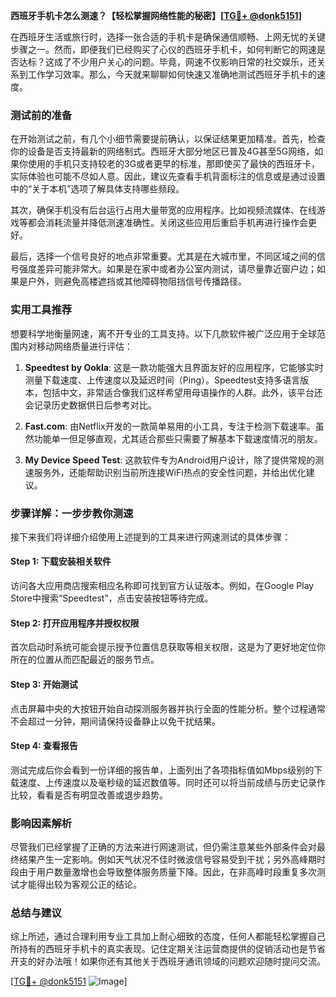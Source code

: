 **西班牙手机卡怎么测速？【轻松掌握网络性能的秘密】[[TG💪+ @donk5151](https://t.me/s/donk5151)]**

在西班牙生活或旅行时，选择一张合适的手机卡是确保通信顺畅、上网无忧的关键步骤之一。然而，即便我们已经购买了心仪的西班牙手机卡，如何判断它的网速是否达标？这成了不少用户关心的问题。毕竟，网速不仅影响日常的社交娱乐，还关系到工作学习效率。那么，今天就来聊聊如何快速又准确地测试西班牙手机卡的速度。

### 测试前的准备

在开始测试之前，有几个小细节需要提前确认，以保证结果更加精准。首先，检查你的设备是否支持最新的网络制式。西班牙大部分地区已普及4G甚至5G网络，如果你使用的手机只支持较老的3G或者更早的标准，那即使买了最快的西班牙卡，实际体验也可能不尽如人意。因此，建议先查看手机背面标注的信息或是通过设置中的“关于本机”选项了解具体支持哪些频段。

其次，确保手机没有后台运行占用大量带宽的应用程序。比如视频流媒体、在线游戏等都会消耗流量并降低测速准确性。关闭这些应用后重启手机再进行操作会更好。

最后，选择一个信号良好的地点非常重要。尤其是在大城市里，不同区域之间的信号强度差异可能非常大。如果是在家中或者办公室内测试，请尽量靠近窗户边；如果是户外，则避免高楼遮挡或其他障碍物阻挡信号传播路径。

### 实用工具推荐

想要科学地衡量网速，离不开专业的工具支持。以下几款软件被广泛应用于全球范围内对移动网络质量进行评估：

1. **Speedtest by Ookla**: 这是一款功能强大且界面友好的应用程序，它能够实时测量下载速度、上传速度以及延迟时间（Ping）。Speedtest支持多语言版本，包括中文，非常适合像我们这样希望用母语操作的人群。此外，该平台还会记录历史数据供日后参考对比。

2. **Fast.com**: 由Netflix开发的一款简单易用的小工具，专注于检测下载速率。虽然功能单一但足够直观，尤其适合那些只需要了解基本下载速度情况的朋友。

3. **My Device Speed Test**: 这款软件专为Android用户设计，除了提供常规的测速服务外，还能帮助识别当前所连接WiFi热点的安全性问题，并给出优化建议。

### 步骤详解：一步步教你测速

接下来我们将详细介绍使用上述提到的工具来进行网速测试的具体步骤：

#### Step 1: 下载安装相关软件
访问各大应用商店搜索相应名称即可找到官方认证版本。例如，在Google Play Store中搜索“Speedtest”，点击安装按钮等待完成。

#### Step 2: 打开应用程序并授权权限
首次启动时系统可能会提示授予位置信息获取等相关权限，这是为了更好地定位你所在的位置从而匹配最近的服务节点。

#### Step 3: 开始测试
点击屏幕中央的大按钮开始自动探测服务器并执行全面的性能分析。整个过程通常不会超过一分钟，期间请保持设备静止以免干扰结果。

#### Step 4: 查看报告
测试完成后你会看到一份详细的报告单，上面列出了各项指标值如Mbps级别的下载速度、上传速度以及毫秒级的延迟数值等。同时还可以将当前成绩与历史记录作比较，看看是否有明显改善或退步趋势。

### 影响因素解析

尽管我们已经掌握了正确的方法来进行网速测试，但仍需注意某些外部条件会对最终结果产生一定影响。例如天气状况不佳时微波信号容易受到干扰；另外高峰期时段由于用户数量激增也会导致整体服务质量下降。因此，在非高峰时段重复多次测试才能得出较为客观公正的结论。

### 总结与建议

综上所述，通过合理利用专业工具加上耐心细致的态度，任何人都能轻松掌握自己所持有的西班牙手机卡的真实表现。记住定期关注运营商提供的促销活动也是节省开支的好办法哦！如果你还有其他关于西班牙通讯领域的问题欢迎随时提问交流。

[[TG💪+ @donk5151](https://t.me/s/donk5151) ![Image](https://i.postimg.cc/rwNCRYN7/Snipaste-2025-04-30-17-27-05.png)]